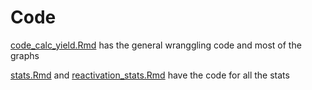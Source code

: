 # Code  
[code_calc_yield.Rmd](code_calc_yield.Rmd) has the general wranggling code and most of the graphs

[stats.Rmd](stats.Rmd) and [reactivation_stats.Rmd](reactivation_stats.Rmd) have the code for all the stats

